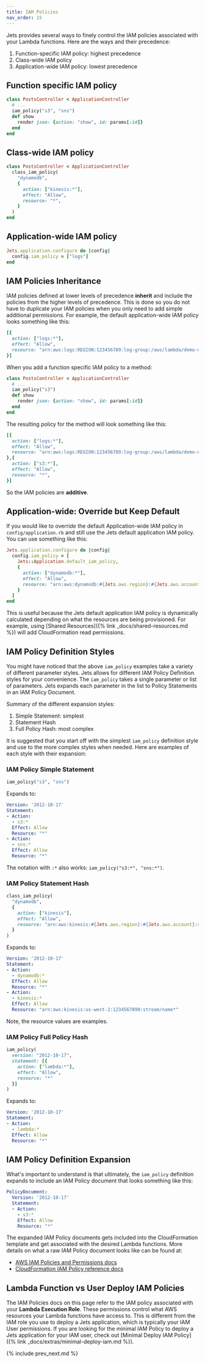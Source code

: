 ```yaml
---
title: IAM Policies
nav_order: 15
---
```


Jets provides several ways to finely control the IAM policies associated with your Lambda functions. Here are the ways and their precedence:

1. Function-specific IAM policy: highest precedence
2. Class-wide IAM policy
3. Application-wide IAM policy: lowest precedence

## Function specific IAM policy

```ruby
class PostsController < ApplicationController
  # ...
  iam_policy("s3", "sns")
  def show
    render json: {action: "show", id: params[:id]}
  end
end
```

## Class-wide IAM policy

```ruby
class PostsController < ApplicationController
  class_iam_policy(
    "dynamodb",
    {
      action: ["kinesis:*"],
      effect: "Allow",
      resource: "*",
    }
  )
end
```

## Application-wide IAM policy

```ruby
Jets.application.configure do |config|
  config.iam_policy = ["logs"]
end
```

## IAM Policies Inheritance

IAM policies defined at lower levels of precedence **inherit** and include the policies from the higher levels of precedence. This is done so you do not have to duplicate your IAM policies when you only need to add simple additional permissions. For example, the default application-wide IAM policy looks something like this:

```ruby
[{
  action: ["logs:*"],
  effect: "Allow",
  resource: "arn:aws:logs:REGION:123456789:log-group:/aws/lambda/demo-dev-*",
}]
```

When you add a function specific IAM policy to a method:

```ruby
class PostsController < ApplicationController
  # ...
  iam_policy("s3")
  def show
    render json: {action: "show", id: params[:id]}
  end
end
```

The resulting policy for the method will look something like this:

```ruby
[{
  action: ["logs:*"],
  effect: "Allow",
  resource: "arn:aws:logs:REGION:123456789:log-group:/aws/lambda/demo-dev-*",
},{
  action: ["s3:*"],
  effect: "Allow",
  resource: "*",
}]
```

So the IAM policies are **additive**.

## Application-wide: Override but Keep Default

If you would like to override the default Application-wide IAM policy in `config/application.rb` and still use the Jets default application IAM policy.  You can use something like this:

```ruby
Jets.application.configure do |config|
  config.iam_policy = [
    Jets::Application.default_iam_policy,
    {
      action: ["dynamodb:*"],
      effect: "Allow",
      resource: "arn:aws:dynamodb:#{Jets.aws.region}:#{Jets.aws.account}:table/#{Jets.project_namespace}-*",
    }
  ]
end
```

This is useful because the Jets default application IAM policy is dynamically calculated depending on what the resources are being provisioned.  For example, using [Shared Resources]({% link _docs/shared-resources.md %}) will add CloudFormation read permissions.

## IAM Policy Definition Styles

You might have noticed that the above `iam_policy` examples take a variety of different parameter styles. Jets allows for different IAM Policy Definition styles for your convenience. The `iam_policy` takes a single parameter or list of parameters.  Jets expands each parameter in the list to Policy Statements in an IAM Policy Document.

Summary of the different expansion styles:

1. Simple Statement: simplest
2. Statement Hash
3. Full Policy Hash: most complex

It is suggested that you start off with the simplest `iam_policy` definition style and use to the more complex styles when needed. Here are examples of each style with their expansion:

### IAM Policy Simple Statement

```ruby
iam_policy("s3", "sns")
```

Expands to:

```yaml
Version: '2012-10-17'
Statement:
- Action:
  - s3:*
  Effect: Allow
  Resource: "*"
- Action:
  - sns:*
  Effect: Allow
  Resource: "*"
```

The notation with `:*` also works: `iam_policy("s3:*", "sns:*")`.

### IAM Policy Statement Hash

```ruby
class_iam_policy(
  "dynamodb",
  {
    action: ["kinesis"],
    effect: "Allow",
    resource: "arn:aws:kinesis:#{Jets.aws.region}:#{Jets.aws.account}:stream/name*",
  }
)
```

Expands to:

```yaml
Version: '2012-10-17'
Statement:
- Action:
  - dynamodb:*
  Effect: Allow
  Resource: "*"
- Action:
  - kinesis:*
  Effect: Allow
  Resource: "arn:aws:kinesis:us-west-2:1234567890:stream/name*"
```

Note, the resource values are examples.

### IAM Policy Full Policy Hash

```ruby
iam_policy(
  version: "2012-10-17",
  statement: [{
    action: ["lambda:*"],
    effect: "Allow",
    resource: "*"
  }]
)
```

Expands to:

```yaml
Version: '2012-10-17'
Statement:
- Action:
  - lambda:*
  Effect: Allow
  Resource: "*"
```

## IAM Policy Definition Expansion

What's important to understand is that ultimately, the `iam_policy` definition expands to include an IAM Policy document that looks something like this:

```yaml
PolicyDocument:
  Version: '2012-10-17'
  Statement:
  - Action:
    - s3:*
    Effect: Allow
    Resource: "*"
```

The expanded IAM Policy documents gets included into the CloudFormation template and get associated with the desired Lambda functions. More details on what a raw IAM Policy document looks like can be found at:

* [AWS IAM Policies and Permissions docs](https://docs.aws.amazon.com/IAM/latest/UserGuide/access_policies.html#access_policies-json)
* [CloudFormation IAM Policy reference docs](https://docs.aws.amazon.com/AWSCloudFormation/latest/UserGuide/aws-resource-iam-policy.html)

## Lambda Function vs User Deploy IAM Policies

The IAM Policies docs on this page refer to the IAM policy associated with your **Lambda Execution Role**. These permissions control what AWS resources your Lambda functions have access to.  This is different from the IAM role you use to deploy a Jets application, which is typically your IAM User permissions. If you are looking for the minimal IAM Policy to deploy a Jets application for your IAM user, check out [Minimal Deploy IAM Policy]({% link _docs/extras/minimal-deploy-iam.md %}).

{% include prev_next.md %}

